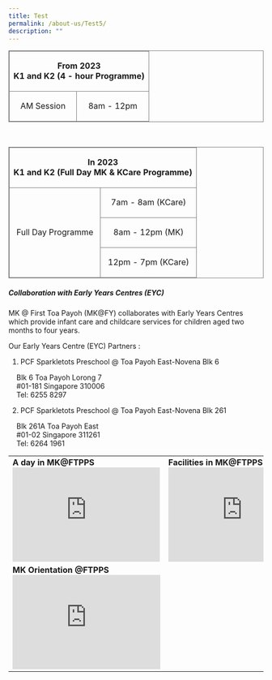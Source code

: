 ```yaml
---
title: Test
permalink: /about-us/Test5/
description: ""
---
```

<table style="border: 1px solid grey">
	<tr>
		<td colspan="2" style="border: 1px solid grey"> <p align="center"> <b> From 2023 <br> K1 and K2 (4 - hour Programme)</b></p></td>
	</tr>
		<td style="border: 1px solid grey"><p align="center"> AM Session </p></td>
		<td style="border: 1px solid grey"><p align="center"> 8am - 12pm </p></td>
	</tr>
</table>

<br>

<table style="border: 1px solid grey">
	<tr>
		<td colspan="2" style="border: 1px solid grey"> <p align="center"> <b> In 2023 <br> K1 and K2 (Full Day MK & KCare Programme)</b></p></td>
	</tr>
	<tr>
		<td rowspan="3" style="border: 1px solid grey">
			<p align="center">Full Day Programme </p>
		</td>
		<td style="border: 1px solid grey"><p align="center"> 7am - 8am (KCare) </p></td>
	</tr>
	<tr>
		<td style="border: 1px solid grey"><p align="center"> 8am - 12pm (MK) </p></td>
	</tr>
	<tr>
		<td style="border: 1px solid grey"><p align="center"> 12pm - 7pm (KCare) </p></td>
	</tr>
</table>

##### Collaboration with Early Years Centres (EYC)

MK @ First Toa Payoh (MK@FY) collaborates with Early Years Centres which provide infant care and childcare services for children aged two months to four years.

Our Early Years Centre (EYC) Partners :

1.  PCF Sparkletots Preschool @ Toa Payoh East-Novena Blk 6

    Blk 6 Toa Payoh Lorong 7  
    #01-181 Singapore 310006  
    Tel: 6255 8297  
  
2. PCF Sparkletots Preschool @ Toa Payoh East-Novena Blk 261  

    Blk 261A Toa Payoh East  
    #01-02 Singapore 311261  
    Tel: 6264 1961

<table>
	<tr>
		<td>
			<b>A day in MK@FTPPS</b>
			<br>
			<iframe width="291" height="186" src="https://www.youtube.com/embed/7FNjnnpIQLI" title="A day in MK @ First Toa Payoh Primary" frameborder="0" allow="accelerometer; autoplay; clipboard-write; encrypted-media; gyroscope; picture-in-picture" allowfullscreen></iframe>
		</td>
		<td>
			<b>Facilities in MK@FTPPS </b>
			<br>
			<iframe width="292" height="186" src="https://www.youtube.com/embed/MZUkEulnACI" title="Facilities in MK@First Toa Payoh Primary" frameborder="0" allow="accelerometer; autoplay; clipboard-write; encrypted-media; gyroscope; picture-in-picture" allowfullscreen></iframe>
		</td>
	</tr>
	<tr>
		<td>
			<b>MK Orientation @FTPPS </b>
			<br>
			<iframe width="292" height="186" src="https://www.youtube.com/embed/v3NP66_ELlo" title="MK Orientation Day @ First Toa Payoh Primary" frameborder="0" allow="accelerometer; autoplay; clipboard-write; encrypted-media; gyroscope; picture-in-picture" allowfullscreen></iframe>
		</td>
	</tr>
	</table>